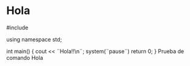 # Hola
#include <iostream>

using namespace std;

int main()
{
    cout << ¨Hola!!\n¨;
    system(¨pause¨)
    return 0;
}
Prueba de comando Hola
